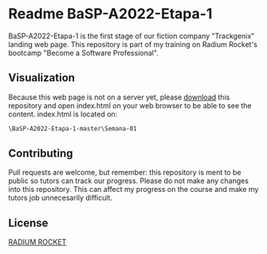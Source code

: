# Readme BaSP-A2022-Etapa-1
BaSP-A2022-Etapa-1 is the first stage of our fiction company "Trackgenix" landing web page.
This repository is part of my training on Radium Rocket's bootcamp "Become a Software Professional".
## Visualization
Because this web page is not on a server yet, please [download](https://github.com/FabianDutraSilva/BaSP-A2022-Etapa-1/archive/refs/heads/master.zip) 
this repository and open index.html on your web browser to be able to see the content.
index.html is located on:
```bash
\BaSP-A2022-Etapa-1-master\Semana-01
```
## Contributing
Pull requests are welcome, but remember: this repository is ment to be public so tutors can track our progress. Please do not make any changes into this repository. This can affect my progress on the course and make my tutors job unnecesarily difficult.
## License
[RADIUM ROCKET](https://radiumrocket.com/)